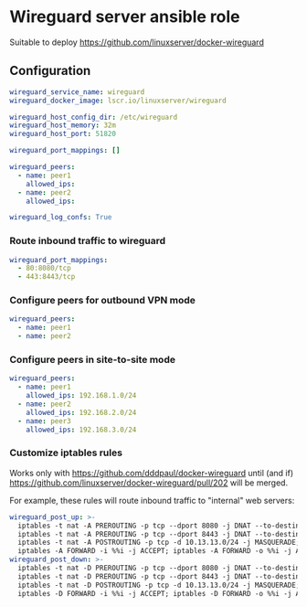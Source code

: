 # Wireguard server ansible role

Suitable to deploy https://github.com/linuxserver/docker-wireguard

## Configuration

```yaml
wireguard_service_name: wireguard
wireguard_docker_image: lscr.io/linuxserver/wireguard

wireguard_host_config_dir: /etc/wireguard
wireguard_host_memory: 32m
wireguard_host_port: 51820

wireguard_port_mappings: []

wireguard_peers:
  - name: peer1
    allowed_ips:
  - name: peer2
    allowed_ips:

wireguard_log_confs: True
```

### Route inbound traffic to wireguard

```yaml
wireguard_port_mappings:
  - 80:8080/tcp
  - 443:8443/tcp
```

### Configure peers for outbound VPN mode

```yaml
wireguard_peers:
  - name: peer1
  - name: peer2
```

### Configure peers in site-to-site mode

```yaml
wireguard_peers:
  - name: peer1
    allowed_ips: 192.168.1.0/24
  - name: peer2
    allowed_ips: 192.168.2.0/24
  - name: peer3
    allowed_ips: 192.168.3.0/24
```

### Customize iptables rules

Works only with https://github.com/dddpaul/docker-wireguard until (and if) https://github.com/linuxserver/docker-wireguard/pull/202 will be merged.

For example, these rules will route inbound traffic to "internal" web servers:

```yaml
wireguard_post_up: >-
  iptables -t nat -A PREROUTING -p tcp --dport 8080 -j DNAT --to-destination 10.13.13.2:8080;
  iptables -t nat -A PREROUTING -p tcp --dport 8443 -j DNAT --to-destination 10.13.13.3:8443;
  iptables -t nat -A POSTROUTING -p tcp -d 10.13.13.0/24 -j MASQUERADE;
  iptables -A FORWARD -i %%i -j ACCEPT; iptables -A FORWARD -o %%i -j ACCEPT; iptables -t nat -A POSTROUTING -o eth+ -j MASQUERADE
wireguard_post_down: >-
  iptables -t nat -D PREROUTING -p tcp --dport 8080 -j DNAT --to-destination 10.13.13.2:8080;
  iptables -t nat -D PREROUTING -p tcp --dport 8443 -j DNAT --to-destination 10.13.13.3:8443;
  iptables -t nat -D POSTROUTING -p tcp -d 10.13.13.0/24 -j MASQUERADE;
  iptables -D FORWARD -i %%i -j ACCEPT; iptables -D FORWARD -o %%i -j ACCEPT; iptables -t nat -D POSTROUTING -o eth+ -j MASQUERADE
```
